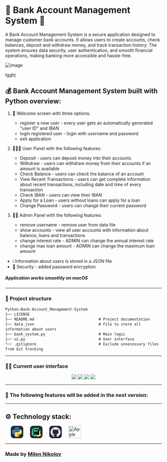 # 🌟 Bank Account Management System 🌟   
A Bank Account Management System is a secure application designed to manage customer bank accounts. It allows users to create accounts, check balances, deposit and withdraw money, and track transaction history. The system ensures data security, user authentication, and smooth financial operations, making banking more accessible and hassle-free.

![image](https://github.com/user-attachments/assets/d379f945-4371-416d-a5d6-17889cd51c61)

tgghj

## 💰 Bank Account Management System built with Python overview:

1. 🏦 Welcome screen with three options:
   - register a new user - every user gets an automatically generated "user ID" and IBAN
   - login registered user - login with username and password
   - exit application
 
2. 🙎🏼‍♂️ User Panel with the following features:
   -  Deposit - users can deposit money into their accounts
   -  Withdraw - users can withdraw money from their accounts if an amount is available
   -  Check Balance - users can check the balance of an account
   -  View Recent Transactions - users can get complete information about recent transactions, including date and time of every transaction
   -  Check IBAN - users can view their IBAN
   -  Apply for a Loan - users without loans can apply for a loan
   -  Change Password - users can change their current password
     
3. 👮‍♂️ Admin Panel with the following features:
   - remove username - remove user from data file
   - show accounts - view all user accounts with information about balance, loans and transactions
   - change interest rate - ADMIN can change the annual interest rate
   - change max loan amount - ADMIN can change the maximum loan amount

* ℹ️ Information about users is stored in a JSON file
* 🔐 Security - added password encryption


##### Application works smoothly on macOS
---

### 📁 Project structure

```
Python-Bank-Account_Management-System
├── LICENSE
├── README.md                             # Project documentation
├── data.json                             # File to store all information about users
├── bank_system.py                        # Main logic
├── ui.py                                 # User interface
└── .gitignore                            # Exclude unnecessary files from Git tracking
```

---

### 🙍‍♂️ Current user interface

<p align="center">
  <img src="https://github.com/user-attachments/assets/7b7bdb46-2fd0-486d-9642-17b762644c42" width="400" />
  <img src="https://github.com/user-attachments/assets/b28e2cdc-88b6-4177-9c8b-b9bb8b5e2046" width="400" /> 
  <img src="https://github.com/user-attachments/assets/50a5a318-6785-4f9b-a5f5-78a87b73a93e" width="400" />
  <img src="https://github.com/user-attachments/assets/3f3b039a-9f3a-4218-a02a-7cb0eb22a4b1" width="400" /> 
</p>

---

 ### 🎯 The following features will be added in the next version:



---
## ⚙️ Technology stack:
<p align="left">
  &emsp;
    <a href="#"><img alt="Python" src="https://github.com/tandpfun/skill-icons/blob/main/icons/Python-Dark.svg" width="40" height ="40"></a>
  &emsp;
    <a href="#"><img src="https://github.com/tandpfun/skill-icons/blob/main/icons/PyCharm-Dark.svg" width="40" height="40" /></a>
  &emsp;
    <a href="https://github.com/Milenski1987"><img alt="GitHub" src="https://github.com/tandpfun/skill-icons/blob/main/icons/Github-Dark.svg" title="GitHub" **alt="GitHub" width="40" height="40" ></a>
  &emsp;
    <a href="#"><img src="https://github.com/tandpfun/skill-icons/blob/main/icons/Apple-Dark.svg" title="Apple" **alt="Apple" width="40" height="40" /></a>
</p>

--- 
### Made by [Milen Nikolov](https://www.milen-nikolov.com)
